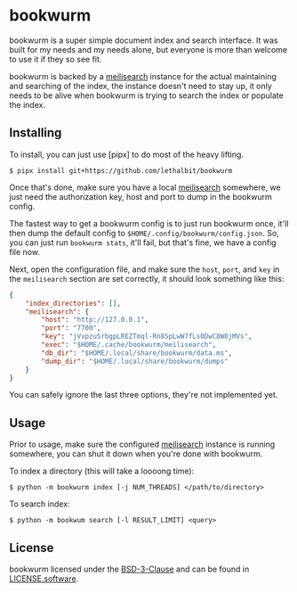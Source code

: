 # bookwurm

bookwurm is a super simple document index and search interface. It was built for my needs and my needs alone, but everyone is more than welcome to use it if they so see fit.


bookwurm is backed by a [meilisearch] instance for the actual maintaining and searching of the index, the instance doesn't need to stay up, it only needs to be alive when bookwurm is trying to search the index or populate the index.

## Installing

To install, you can just use [pipx] to do most of the heavy lifting.

```
$ pipx install git+https://github.com/lethalbit/bookwurm
```

Once that's done, make sure you have a local [meilisearch] somewhere, we just need the authorization key, host and port to dump in the bookwurm config.


The fastest way to get a bookwurm config is to just run bookwurm once, it'll then dump the default config to `$HOME/.config/bookwurm/config.json`. So, you can just run `bookwurm stats`, it'll fail, but that's fine, we have a config file now.


Next, open the configuration file, and make sure the `host`, `port`, and `key` in the `meilisearch` section are set correctly, it should look something like this:

```json
{
    "index_directories": [],
    "meilisearch": {
        "host": "http://127.0.0.1",
        "port": "7700",
        "key": "jVvpzuSrbgpLREZTmql-Rn8SpLwW7fLs0DwC8W8jMVs",
        "exec": "$HOME/.cache/bookwurm/meilisearch",
        "db_dir": "$HOME/.local/share/bookwurm/data.ms",
        "dump_dir": "$HOME/.local/share/bookwurm/dumps"
    }
}
```

You can safely ignore the last three options, they're not implemented yet.


## Usage

Prior to usage, make sure the configured [meilisearch] instance is running somewhere, you can shut it down when you're done with bookwurm.

To index a directory (this will take a loooong time):

```
$ python -m bookwurm index [-j NUM_THREADS] </path/to/directory>
```

To search index:

```
$ python -m bookwum search [-l RESULT_LIMIT] <query>
```

## License

bookwurm licensed under the [BSD-3-Clause](https://spdx.org/licenses/BSD-3-Clause.html) and can be found in [LICENSE.software](https://github.com/lethalbit/bookwurm/tree/main/LICENSE.software).


[meilisearch]: https://github.com/meilisearch/meilisearch
